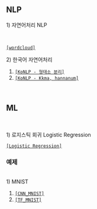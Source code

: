 ## NLP
<p> 1) 자연어처리 NLP </p> <br>

[`[wordcloud]`](./NLP/wordcloud.pdf)

<p> 2) 한국어 자연어처리  </p>

1. [`[KoNLP - 형태소 분리]`](./NLP/KoNLP1.pdf) <br>
2. [`[KoNLP - Kkma, hannanum]`](./NLP/KoNLP2.pdf) 
</br> 

## ML
<br>
<p>  1) 로지스틱 회귀 Logistic Regression </p>

 [`[Logistic Regression]`](./B/ML/Logistic.pdf) <br>


### 예제 ###
<br>
<p4> 1) MNIST </p4>

1. [`[CNN_MNIST]`](./B/ML/mnist심층신경망.ipynb) <br>
2. [`[TF_MNIST]`](./B/ML/TF_MNIST.ipynb)

